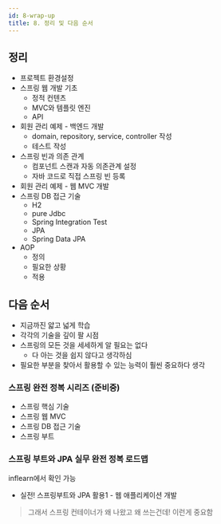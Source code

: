 ```yaml
---
id: 8-wrap-up
title: 8. 정리 및 다음 순서
---
```


## 정리

- 프로젝트 환경설정
- 스프링 웹 개발 기초
  - 정적 컨텐츠
  - MVC와 템플릿 엔진
  - API
- 회원 관리 예제 - 백엔드 개발
  - domain, repository, service, controller 작성
  - 테스트 작성
- 스프링 빈과 의존 관계
  - 컴포넌트 스캔과 자동 의존관계 설정
  - 자바 코드로 직접 스프링 빈 등록
- 회원 관리 예제 - 웹 MVC 개발
- 스프링 DB 접근 기술
  - H2
  - pure Jdbc
  - Spring Integration Test
  - JPA
  - Spring Data JPA
- AOP
  - 정의
  - 필요한 상황
  - 적용

## 다음 순서

- 지금까진 얇고 넓게 학습
- 각각의 기술을 깊이 팔 시점
- 스프링의 모든 것을 세세하게 알 필요는 없다
  - 다 아는 것을 쉽지 않다고 생각하심
- 필요한 부분을 찾아서 활용할 수 있는 능력이 훨씬 중요하다 생각

### 스프링 완전 정복 시리즈 (준비중)

- 스프링 핵심 기술
- 스프링 웹 MVC
- 스프링 DB 접근 기술
- 스프링 부트

### 스프링 부트와 JPA 실무 완전 정복 로드맵

inflearn에서 확인 가능

- 실전! 스프링부트와 JPA 활용1 - 웹 애플리케이션 개발

> 그래서 스프링 컨테이너가 왜 나왔고 왜 쓰는건데! 이런게 중요함
